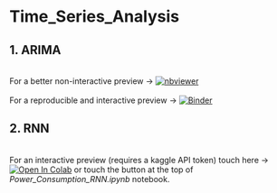 # Time_Series_Analysis
## 1. ARIMA
<br>For a better non-interactive preview &#8594; [![nbviewer](https://user-images.githubusercontent.com/2791223/29387450-e5654c72-8294-11e7-95e4-090419520edb.png)](https://nbviewer.jupyter.org/github/manoharkaranth/Time_Series_Analysis/blob/master/ShampooSales_ARIMA.ipynb)</br>
<br>For a reproducible and interactive preview &#8594; [![Binder](https://mybinder.org/badge_logo.svg)](https://mybinder.org/v2/gh/manoharkaranth/Time_Series_Analysis/master?filepath=ShampooSales_ARIMA.ipynb)<br/>

## 2. RNN
<br> For an interactive preview (requires a kaggle API token) touch here &#8594; [![Open In Colab](https://colab.research.google.com/assets/colab-badge.svg)](https://colab.research.google.com/github/manoharkaranth/Time_Series_Analysis/blob/master/Power_Consumption_RNN.ipynb)  or touch the button at the top of _Power_Consumption_RNN.ipynb_ notebook. <br/>
